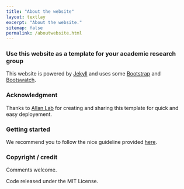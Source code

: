 ```yaml
---
title: "About the website"
layout: textlay
excerpt: "About the website."
sitemap: false
permalink: /aboutwebsite.html
---
```


### Use this website as a template for your academic research group

This website is powered by [Jekyll](https://jekyllrb.com) and uses some [Bootstrap](http://www.getbootstrap.com) and  [Bootswatch](http://www.bootswatch.com). 

### Acknowledgment
Thanks to [Allan Lab](https://www.allanlab.org/) for creating and sharing this template for quick and easy deployement.

### Getting started
We recommend you to follow the nice guideline provided [here](https://www.allanlab.org/aboutwebsite.html).

### Copyright / credit

Comments welcome.

Code released under the MIT License. 



